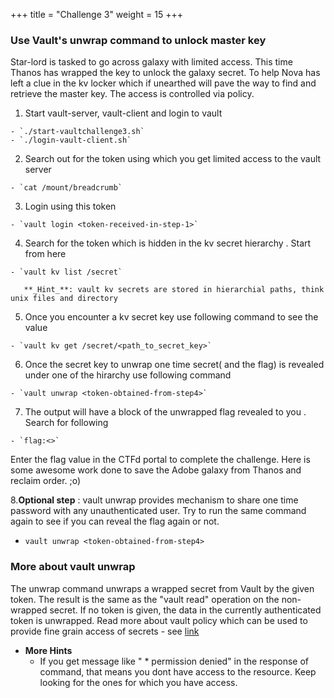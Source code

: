 +++
title = "Challenge 3"
weight = 15
+++

### Use Vault's unwrap command to unlock master key

Star-lord is tasked to go across galaxy with limited access. This time Thanos has wrapped the key to unlock the galaxy secret. To help Nova has left a clue in the kv locker which if unearthed will pave the way to find and retrieve the master key.
The access is controlled via policy. 

  1. Start vault-server, vault-client and login to vault

    - `./start-vaultchallenge3.sh`
    - `./login-vault-client.sh`

  2. Search out for the token using which you get limited access to the vault server 

    - `cat /mount/breadcrumb`

  3. Login using this token

    - `vault login <token-received-in-step-1>`

  4. Search for the token which is hidden in the kv secret hierarchy . Start from here 

    - `vault kv list /secret`

       **_Hint_**: vault kv secrets are stored in hierarchial paths, think unix files and directory  

  5. Once you encounter a kv secret key use following command to see the value 

    - `vault kv get /secret/<path_to_secret_key>`

  6. Once the  secret key to unwrap one time secret( and the flag) is revealed under one of the hirarchy use following command 

    - `vault unwrap <token-obtained-from-step4>`  

  7. The output will have a block of the unwrapped flag revealed to you  . Search for following

    - `flag:<>`

  Enter the flag value in the CTFd portal to complete the challenge. Here is some awesome work done to save the Adobe galaxy from Thanos and reclaim order. ;o) 

  8.__Optional step__ : vault unwrap provides mechanism to share one time password with any unauthenticated user. Try to run the same command again to see if you can reveal the flag again or not. 

 - `vault unwrap <token-obtained-from-step4>`

### More about vault unwrap 
The unwrap command unwraps a wrapped secret from Vault by the given token. The result is the same as the "vault read" operation on the non-wrapped secret. If no token is given, the data in the currently authenticated token is unwrapped.
Read more about vault policy which can be used to provide fine grain access of secrets - see [link](https://www.vaultproject.io/docs/concepts/policies.html)

- __More Hints__
  - If you get message like "	* permission denied" in the response of command, that means you dont have access to the resource. Keep looking for the ones for which you have access. 

